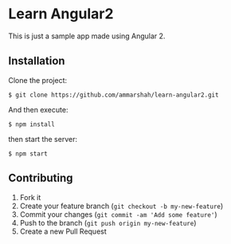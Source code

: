 # Learn Angular2

This is just a sample app made using Angular 2.

## Installation

Clone the project:

    $ git clone https://github.com/ammarshah/learn-angular2.git

And then execute:

    $ npm install

then start the server:

    $ npm start


## Contributing

1. Fork it
2. Create your feature branch (`git checkout -b my-new-feature`)
3. Commit your changes (`git commit -am 'Add some feature'`)
4. Push to the branch (`git push origin my-new-feature`)
5. Create a new Pull Request
